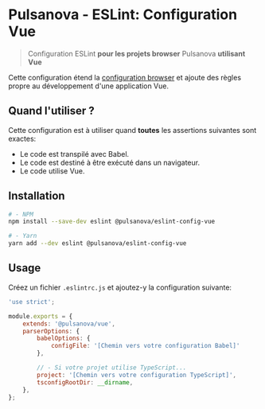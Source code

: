 # Pulsanova - ESLint: Configuration Vue

> Configuration ESLint __pour les projets browser__ Pulsanova __utilisant Vue__

Cette configuration étend la [configuration browser](../browser) et ajoute des règles propre
au développement d'une application Vue.

## Quand l'utiliser ?

Cette configuration est à utiliser quand __toutes__ les assertions suivantes sont exactes:
- Le code est transpilé avec Babel.
- Le code est destiné à être exécuté dans un navigateur.
- Le code utilise Vue.

## Installation

```bash
# - NPM
npm install --save-dev eslint @pulsanova/eslint-config-vue

# - Yarn
yarn add --dev eslint @pulsanova/eslint-config-vue
```

## Usage

Créez un fichier `.eslintrc.js` et ajoutez-y la configuration suivante:

```js
'use strict';

module.exports = {
    extends: '@pulsanova/vue',
    parserOptions: { 
        babelOptions: {
            configFile: '[Chemin vers votre configuration Babel]' 
        },

        // - Si votre projet utilise TypeScript...
        project: '[Chemin vers votre configuration TypeScript]',
        tsconfigRootDir: __dirname,
    },
};
```
